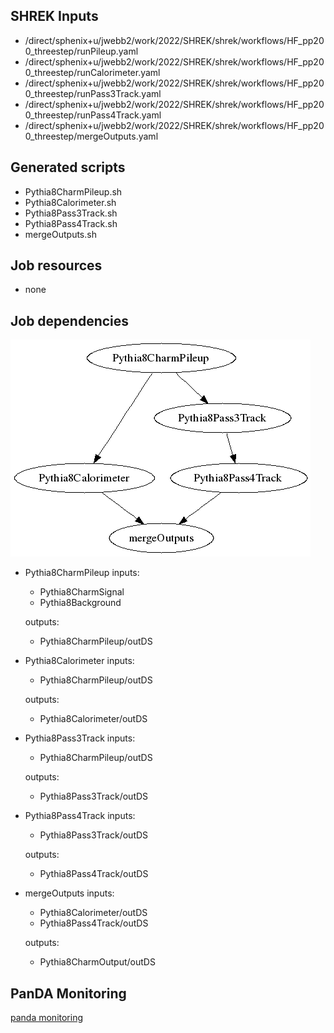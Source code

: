 ## SHREK Inputs
- /direct/sphenix+u/jwebb2/work/2022/SHREK/shrek/workflows/HF_pp200_threestep/runPileup.yaml
- /direct/sphenix+u/jwebb2/work/2022/SHREK/shrek/workflows/HF_pp200_threestep/runCalorimeter.yaml
- /direct/sphenix+u/jwebb2/work/2022/SHREK/shrek/workflows/HF_pp200_threestep/runPass3Track.yaml
- /direct/sphenix+u/jwebb2/work/2022/SHREK/shrek/workflows/HF_pp200_threestep/runPass4Track.yaml
- /direct/sphenix+u/jwebb2/work/2022/SHREK/shrek/workflows/HF_pp200_threestep/mergeOutputs.yaml
## Generated scripts
- Pythia8CharmPileup.sh
- Pythia8Calorimeter.sh
- Pythia8Pass3Track.sh
- Pythia8Pass4Track.sh
- mergeOutputs.sh
## Job resources
- none
## Job dependencies
![Workflow graph](workflow.png)
- Pythia8CharmPileup
  inputs:
  - Pythia8CharmSignal
  - Pythia8Background

  outputs:
  - Pythia8CharmPileup/outDS
- Pythia8Calorimeter
  inputs:
  - Pythia8CharmPileup/outDS

  outputs:
  - Pythia8Calorimeter/outDS
- Pythia8Pass3Track
  inputs:
  - Pythia8CharmPileup/outDS

  outputs:
  - Pythia8Pass3Track/outDS
- Pythia8Pass4Track
  inputs:
  - Pythia8Pass3Track/outDS

  outputs:
  - Pythia8Pass4Track/outDS
- mergeOutputs
  inputs:
  - Pythia8Calorimeter/outDS
  - Pythia8Pass4Track/outDS

  outputs:
  - Pythia8CharmOutput/outDS
## PanDA Monitoring
[panda monitoring](https://panda-doma.cern.ch/tasks/?taskname=user.jwebb2.sP22q-hfcharm-pileup-test3_*)

